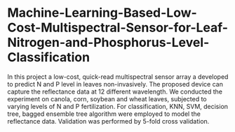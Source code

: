 # Machine-Learning-Based-Low-Cost-Multispectral-Sensor-for-Leaf-Nitrogen-and-Phosphorus-Level-Classification
In this project a low-cost, quick-read multispectral sensor array a developed to predict N and P level in leaves non-invasively. The proposed device can capture the reflectance data at 12 different wavelength. We conducted the experiment on canola, corn, soybean and wheat leaves, subjected to varying levels of N and P fertilization. For classification, KNN, SVM, decision tree, bagged ensemble tree algorithm were employed to model the reflectance data. Validation was performed by 5-fold cross validation.
